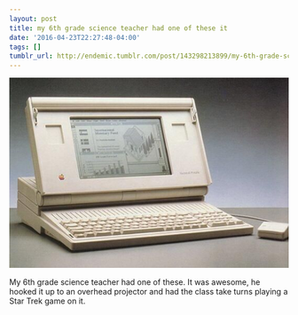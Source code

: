 ```yaml
---
layout: post
title: my 6th grade science teacher had one of these it
date: '2016-04-23T22:27:48-04:00'
tags: []
tumblr_url: http://endemic.tumblr.com/post/143298213899/my-6th-grade-science-teacher-had-one-of-these-it
---
```

 ![](/tumblr_files/tumblr_o5bjtvK3qm1tigc1po1_540.jpg)  

My 6th grade science teacher had one of these. It was awesome, he hooked it up to an overhead projector and had the class take turns playing a Star Trek game on it.

